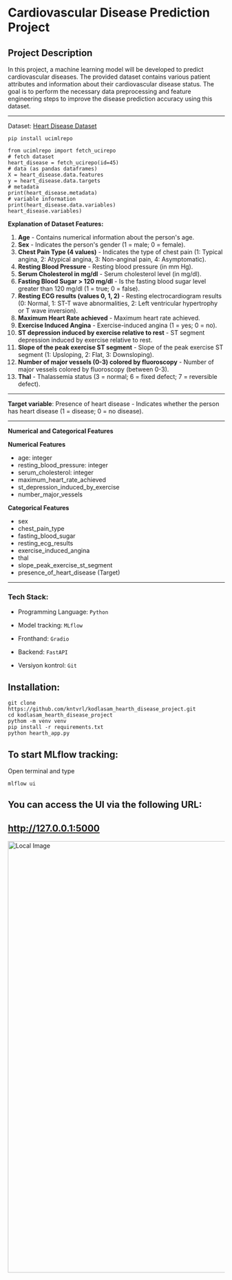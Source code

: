 # Cardiovascular Disease Prediction Project

## Project Description
In this project, a machine learning model will be developed to predict cardiovascular diseases. The provided dataset contains various patient attributes and information about their cardiovascular disease status. The goal is to perform the necessary data preprocessing and feature engineering steps to improve the disease prediction accuracy using this dataset.


---

Dataset: [Heart Disease Dataset](https://archive.ics.uci.edu/dataset/45/heart+disease)


```pip install ucimlrepo```

```
from ucimlrepo import fetch_ucirepo 
# fetch dataset 
heart_disease = fetch_ucirepo(id=45) 
# data (as pandas dataframes) 
X = heart_disease.data.features 
y = heart_disease.data.targets 
# metadata 
print(heart_disease.metadata) 
# variable information 
print(heart_disease.data.variables)
heart_disease.variables)
```

**Explanation of Dataset Features:**

1. **Age** - Contains numerical information about the person's age.
2. **Sex** - Indicates the person's gender (1 = male; 0 = female).
3. **Chest Pain Type (4 values)** - Indicates the type of chest pain (1: Typical angina, 2: Atypical angina, 3: Non-anginal pain, 4: Asymptomatic).
4. **Resting Blood Pressure** - Resting blood pressure (in mm Hg).
5. **Serum Cholesterol in mg/dl** - Serum cholesterol level (in mg/dl).
6. **Fasting Blood Sugar > 120 mg/dl** - Is the fasting blood sugar level greater than 120 mg/dl (1 = true; 0 = false).
7. **Resting ECG results (values 0, 1, 2)** - Resting electrocardiogram results (0: Normal, 1: ST-T wave abnormalities, 2: Left ventricular hypertrophy or T wave inversion).
8. **Maximum Heart Rate achieved** - Maximum heart rate achieved.
9. **Exercise Induced Angina** - Exercise-induced angina (1 = yes; 0 = no).
10. **ST depression induced by exercise relative to rest** - ST segment depression induced by exercise relative to rest.
11. **Slope of the peak exercise ST segment** - Slope of the peak exercise ST segment (1: Upsloping, 2: Flat, 3: Downsloping).
12. **Number of major vessels (0-3) colored by fluoroscopy** - Number of major vessels colored by fluoroscopy (between 0-3).
13. **Thal** - Thalassemia status (3 = normal; 6 = fixed defect; 7 = reversible defect).


---

**Target variable**: Presence of heart disease - Indicates whether the person has heart disease (1 = disease; 0 = no disease).


---

**Numerical and Categorical Features**

**Numerical Features**
- age: integer
- resting_blood_pressure: integer
- serum_cholesterol: integer
- maximum_heart_rate_achieved
- st_depression_induced_by_exercise
- number_major_vessels

**Categorical Features**
- sex
- chest_pain_type
- fasting_blood_sugar
- resting_ecg_results
- exercise_induced_angina
- thal
- slope_peak_exercise_st_segment
- presence_of_heart_disease (Target)


---

### Tech Stack:

- Programming Language: `Python`   
      
- Model tracking: `MLflow`
  
- Fronthand: `Gradio`
  
- Backend: `FastAPI`
  
- Versiyon kontrol: `Git`

## Installation:
```
git clone https://github.com/kntvrl/kodlasam_hearth_disease_project.git
cd kodlasam_hearth_disease_project
pythom -m venv venv
pip install -r requirements.txt
python hearth_app.py
```

## To start MLflow tracking:
Open terminal and type

`mlflow ui `

## You can access the UI via the following URL:
## http://127.0.0.1:5000



<img src="./hearth_app.png" alt="Local Image" width="1000"/>